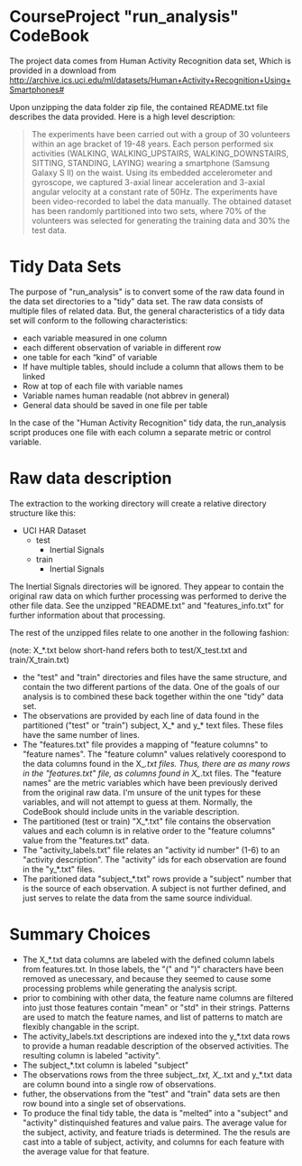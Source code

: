 
CourseProject "run_analysis" CodeBook
=====================================

The project data comes from Human Activity Recognition data set, Which is provided in a download from 
http://archive.ics.uci.edu/ml/datasets/Human+Activity+Recognition+Using+Smartphones#

Upon unzipping the data folder zip file, the contained README.txt file describes the data provided.
Here is a high level description: 


> The experiments have been carried out with a group of 30 volunteers within an age bracket of 19-48 years. Each person performed six activities (WALKING, WALKING_UPSTAIRS, WALKING_DOWNSTAIRS, SITTING, STANDING, LAYING) wearing a smartphone (Samsung Galaxy S II) on the waist. Using its embedded accelerometer and gyroscope, we captured 3-axial linear acceleration and 3-axial angular velocity at a constant rate of 50Hz. The experiments have been video-recorded to label the data manually. The obtained dataset has been randomly partitioned into two sets, where 70% of the volunteers was selected for generating the training data and 30% the test data. 

# Tidy Data Sets

The purpose of "run_analysis" is to convert some of the raw data found in the data set directories to a "tidy" data set.  The raw data consists of multiple files of related data.  But, the general characteristics of a tidy data set will conform to the following characteristics: 

* each variable measured in one column
* each different observation of variable in different row
* one table for each “kind” of variable
* If have multiple tables, should include a column that allows them to be linked
* Row at top of each file with variable names
* Variable names human readable (not abbrev in general)
* General data should be saved in one file per table

In the case of the "Human Activity Recognition" tidy data, the run_analysis script produces one file with each column a separate metric or control variable.

# Raw data description

The extraction to the working directory will create a relative directory structure like this: 

* UCI HAR Dataset
     + test
          * Inertial Signals
     + train
          * Inertial Signals

The Inertial Signals directories will be ignored.  They appear to contain the original raw data on which further processing was performed to derive the other file data.  See the unzipped "README.txt" and "features_info.txt" for further information about that processing.

The rest of the unzipped files relate to one another in the following fashion: 

(note: X_*.txt below short-hand refers both to test/X_test.txt and train/X_train.txt)

* the "test" and "train" directories and files have the same structure, and contain the two different partions of the data.  One of the goals of our analysis is to combined these back together within the one "tidy" data set.
* The observations are provided by each line of data found in the partitioned ("test" or "train") subject, X_* and y_* text files.  These files have the same number of lines.  
* The "features.txt" file provides a mapping of "feature columns" to "feature names".  The "feature column" values relatively coorespond to the data columns found in the X_*.txt files.  Thus, there are as many rows in the "features.txt" file, as columns found in X_*.txt files. The "feature names" are the metric variables which have been previously derived from the original raw data. I'm unsure of the unit types for these variables, and will not attempt to guess at them.  Normally, the CodeBook should include units in the variable description. 
* The partitioned (test or train) "X_*.txt" file contains the observation values and each column is in relative order to the "feature columns" value from the "features.txt" data.
* The "activity_labels.txt" file relates an "activity id number" (1-6) to an "activity description". The "activity" ids for each observation are found in the "y_*.txt" files.
* The paritioned data "subject_*.txt" rows provide a "subject" number that is the source of each observation.  A subject is not further defined, and just serves to relate the data from the same source individual.

# Summary Choices

* The X_*.txt data columns are labeled with the defined column labels from features.txt.  In those labels, the "(" and ")" characters have been removed as unecessary, and because they seemed to cause some processing problems while generating the analysis script.
* prior to combining with other data, the feature name columns are filtered into just those features contain "mean" or "std" in their strings.  Patterns are used to match the feature names, and list of patterns to match are flexibly changable in the script. 
* The activity_labels.txt descriptions are indexed into the y_*.txt data rows to provide a human readable description of the observed activities.  The resulting column is labeled "activity".
* The subject_*.txt column is labeled "subject"
* The observations rows from the three subject_*.txt, X_*.txt and y_*.txt data are column bound into a single row of observations.  
* futher, the observations from the "test" and "train" data sets are then row bound into a single set of observations.
* To produce the final tidy table, the data is "melted" into a "subject" and "activity" distinquished features and value pairs.  The average value for the subject, activity, and feature triads is determined.  The the resuls are cast into a table of subject, activity, and columns for each feature with the average value for that feature.

